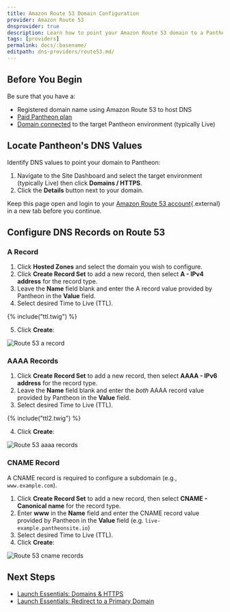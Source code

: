 ```yaml
---
title: Amazon Route 53 Domain Configuration
provider: Amazon Route 53
dnsprovider: true
description: Learn how to point your Amazon Route 53 domain to a Pantheon site.
tags: [providers]
permalink: docs/:basename/
editpath: dns-providers/route53.md/
---
```

## Before You Begin
Be sure that you have a:

- Registered domain name using Amazon Route 53 to host DNS
- [Paid Pantheon plan](/docs/guides/launch/plans/)
- [Domain connected](/docs/guides/launch/domains/) to the target Pantheon environment (typically Live)

## Locate Pantheon's DNS Values
Identify DNS values to point your domain to Pantheon:

1. Navigate to the Site Dashboard and select the target environment (typically <span class="glyphicons glyphicons-cardio"></span> Live) then click **<span class="glyphicons glyphicons-global"></span> Domains / HTTPS**.
2. Click the **Details** button next to your domain.

Keep this page open and login to your [Amazon Route 53 account](https://console.aws.amazon.com/route53/){.external} in a new tab before you continue.

## Configure DNS Records on Route 53
### A Record
1. Click **Hosted Zones** and select the domain you wish to configure.
2. Click **Create Record Set** to add a new record, then select **A - IPv4 address** for the record type.
3. Leave the **Name** field blank and enter the A record value provided by Pantheon in the **Value** field.
4. Select desired Time to Live (TTL).

  {% include("ttl.twig") %}

5. Click **Create**:

  ![Route 53 a record](/source/docs/assets/images/route53-a-record.png)

### AAAA Records
1. Click **Create Record Set** to add a new record, then select **AAAA - IPv6 address** for the record type.
2. Leave the **Name** field blank and enter the _both_ AAAA record value provided by Pantheon in the **Value** field.
3. Select desired Time to Live (TTL).

  {% include("ttl2.twig") %}

4. Click **Create**:

  ![Route 53 aaaa records](/source/docs/assets/images/route53-aaaa-records.png)

### CNAME Record
A CNAME record is required to configure a subdomain (e.g., `www.example.com`).

1. Click **Create Record Set** to add a new record, then select **CNAME - Canonical name** for the record type.
2. Enter **www** in the **Name** field and enter the CNAME record value provided by Pantheon in the **Value** field (e.g. `live-example.pantheonsite.io`)
3. Select desired Time to Live (TTL).
4. Click **Create**:

  ![Route 53 cname records](/source/docs/assets/images/route53-cname-record.png)

## Next Steps

* [Launch Essentials: Domains & HTTPS](/docs/guides/launch/domains/)
* [Launch Essentials: Redirect to a Primary Domain](/docs/guides/launch/redirects/)
